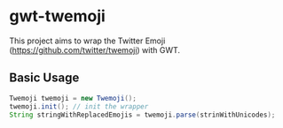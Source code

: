 gwt-twemoji
===========

This project aims to wrap the Twitter Emoji (https://github.com/twitter/twemoji) with GWT.

Basic Usage
-----------
```java
Twemoji twemoji = new Twemoji();
twemoji.init(); // init the wrapper
String stringWithReplacedEmojis = twemoji.parse(strinWithUnicodes);
```